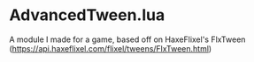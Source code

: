 # AdvancedTween.lua
A module I made for a game, based off on HaxeFlixel's FlxTween (https://api.haxeflixel.com/flixel/tweens/FlxTween.html)
